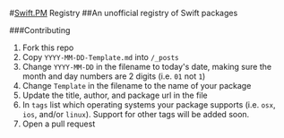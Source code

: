 #[Swift.PM](http://swift.pm) Registry
##An unofficial registry of Swift packages


###Contributing
1. Fork this repo
2. Copy `YYYY-MM-DD-Template.md` into `/_posts`
3. Change `YYYY-MM-DD` in the filename to today's date, making sure the month and day numbers are 2 digits (i.e. `01` not `1`)
4. Change `Template` in the filename to the name of your package
5. Update the title, author, and package url in the file
6. In `tags` list which operating systems your package supports (i.e. `osx`, `ios`, and/or `linux`). Support for other tags will be added soon.
7. Open a pull request
